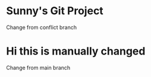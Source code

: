 # Sunny's Git Project
Change from conflict branch
# Hi this is manually changed
 Change from main branch
